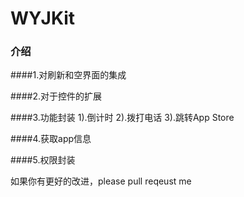 # WYJKit

### 介绍
####1.对刷新和空界面的集成

####2.对于控件的扩展

####3.功能封装
      1).倒计时
      2).拨打电话
      3).跳转App Store

####4.获取app信息

####5.权限封装





如果你有更好的改进，please pull reqeust me 
